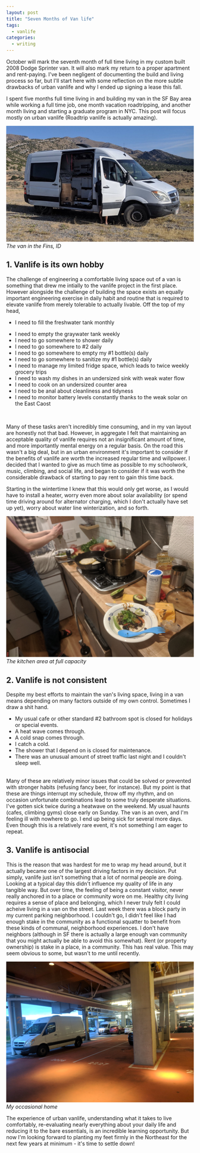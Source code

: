 ```yaml
---
layout: post
title: "Seven Months of Van life"
tags:
  - vanlife
categories:
  - writing
---
```


October will mark the seventh month of full time living in my custom built 2008 Dodge Sprinter van. It will also mark my return to a proper apartment and rent-paying. I've been negligent of documenting the build and living process so far, but I'll start here with some reflection on the more subtle drawbacks of urban vanlife and why I ended up signing a lease this fall.

I spent five months full time living in and building my van in the SF Bay area while working a full time job, one month vacation roadtripping, and another month living and starting a graduate program in NYC. This post will focus mostly on urban vanlife (Roadtrip vanlife is actually amazing).

![Van in the Fins, ID](/images/van_fins.jpg)
_The van in the Fins, ID_

## 1. Vanlife is its own hobby

The challenge of engineering a comfortable living space out of a van is something that drew me intially to the vanlife project in the first place. However alongside the challenge of building the space exists an equally important engineering exercise in daily habit and routine that is required to elevate vanlife from merely tolerable to actually livable. Off the top of my head,

- I need to fill the freshwater tank monthly

* I need to empty the graywater tank weekly
* I need to go somewhere to shower daily
* I need to go somewhere to #2 daily
* I need to go somewhere to empty my #1 bottle(s) daily
* I need to go somewhere to sanitize my #1 bottle(s) daily
* I need to manage my limited fridge space, which leads to twice weekly grocery trips
* I need to wash my dishes in an undersized sink with weak water flow
* I need to cook on an undersized counter area
* I need to be anal about cleanliness and tidyness
* I need to monitor battery levels constantly thanks to the weak solar on the East Caost

<br />

Many of these tasks aren't incredibly time consuming, and in my van layout are honestly not that bad. However, in aggregate I felt that maintaining an acceptable quality of vanlife requires not an insignificant amount of time, and more importantly mental energy on a regular basis. On the road this wasn't a big deal, but in an urban environment it's important to consider if the benefits of vanlife are worth the increased regular time and willpower. I decided that I wanted to give as much time as possible to my schoolwork, music, climbing, and social life, and began to consider if it was worth the considerable drawback of starting to pay rent to gain this time back.

Starting in the wintertime I knew that this would only get worse, as I would have to install a heater, worry even more about solar availability (or spend time driving around for alternator charging, which I don't actually have set up yet), worry about water line winterization, and so forth.

![Van Kitchen](/images/van_kitchen.jpg)
_The kitchen area at full capacity_

## 2. Vanlife is not consistent

Despite my best efforts to maintain the van's living space, living in a van means depending on many factors outside of my own control. Sometimes I draw a shit hand.

- My usual cafe or other standard #2 bathroom spot is closed for holidays or special events.
- A heat wave comes through.
- A cold snap comes through.
- I catch a cold.
- The shower that I depend on is closed for maintenance.
- There was an unusual amount of street traffic last night and I couldn't sleep well.

<br />
Many of these are relatively minor issues that could be solved or prevented with stronger habits (refusing fancy beer, for instance). But my point is that these are things interrupt my schedule, throw off my rhythm, and on occasion unfortunate combinations lead to some truly desperate situations. I've gotten sick twice during a heatwave on the weekend. My usual haunts (cafes, climbing gyms) close early on Sunday. The van is an oven, and I'm feeling ill with nowhere to go. I end up being sick for several more days. Even though this is a relatively rare event, it's not something I am eager to repeat.

## 3. Vanlife is antisocial

This is the reason that was hardest for me to wrap my head around, but it actually became one of the largest driving factors in my decision. Put simply, vanlife just isn't something that a lot of normal people are doing. Looking at a typical day this didn't influence my quality of life in any tangible way. But over time, the feeling of being a constant visitor, never really anchored in to a place or community wore on me. Healthy city living requires a sense of place and belonging, which I never truly felt I could acheive living in a van on the street. Last week there was a block party in my current parking neighborhood. I couldn't go, I didn't feel like I had enough stake in the community as a functional squatter to benefit from these kinds of communal, neighborhood experiences. I don't have neighbors (although in SF there is actually a large enough van community that you might actually be able to avoid this somewhat). Rent (or property ownership) is stake in a place, in a community. This has real value. This may seem obvious to some, but wasn't to me until recently.

![Van Parking](/images/van_parking.jpg)
_My occasional home_

The experience of urban vanlife, understanding what it takes to live comfortably, re-evaluating nearly everything about your daily life and reducing it to the bare essentials, is an incredible learning opportunity. But now I'm looking forward to planting my feet firmly in the Northeast for the next few years at minimum - it's time to settle down!
